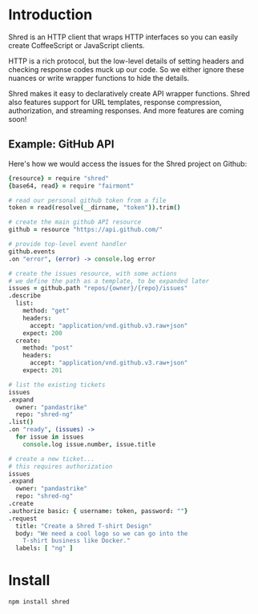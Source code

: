 # Introduction

Shred is an HTTP client that wraps HTTP interfaces so you can easily create CoffeeScript or JavaScript clients.

HTTP is a rich protocol, but the low-level details of setting headers and checking response codes muck up our code. So we either ignore these nuances or write wrapper functions to hide the details.

Shred makes it easy to declaratively create API wrapper functions. Shred also features support for URL templates, response compression, authorization, and streaming responses. And more features are coming soon!

## Example: GitHub API

Here's how we would access the issues for the Shred project on Github:

```coffeescript
{resource} = require "shred"
{base64, read} = require "fairmont"

# read our personal github token from a file
token = read(resolve(__dirname, "token")).trim()

# create the main github API resource
github = resource "https://api.github.com/"

# provide top-level event handler
github.events
.on "error", (error) -> console.log error

# create the issues resource, with some actions
# we define the path as a template, to be expanded later
issues = github.path "repos/{owner}/{repo}/issues"
.describe
  list:
    method: "get"
    headers:
      accept: "application/vnd.github.v3.raw+json"
    expect: 200
  create:
    method: "post"
    headers:
      accept: "application/vnd.github.v3.raw+json"
    expect: 201

# list the existing tickets
issues
.expand
  owner: "pandastrike"
  repo: "shred-ng"
.list()
.on "ready", (issues) ->
  for issue in issues
    console.log issue.number, issue.title

# create a new ticket...
# this requires authorization
issues
.expand
  owner: "pandastrike"
  repo: "shred-ng"
.create
.authorize basic: { username: token, password: ""}
.request
  title: "Create a Shred T-shirt Design"
  body: "We need a cool logo so we can go into the
    T-shirt business like Docker."
  labels: [ "ng" ]

```

# Install

`npm install shred`
